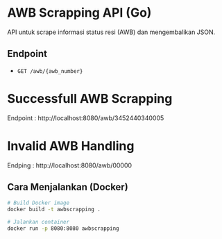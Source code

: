 # AWB Scrapping API (Go)

API untuk scrape informasi status resi (AWB) dan mengembalikan JSON.

## Endpoint

- `GET /awb/{awb_number}`

# Successfull AWB Scrapping
Endpoint : http://localhost:8080/awb/3452440340005

# Invalid AWB Handling
Endping : http://localhost:8080/awb/00000

## Cara Menjalankan (Docker)

```bash
# Build Docker image
docker build -t awbscrapping .

# Jalankan container
docker run -p 8080:8080 awbscrapping
```
